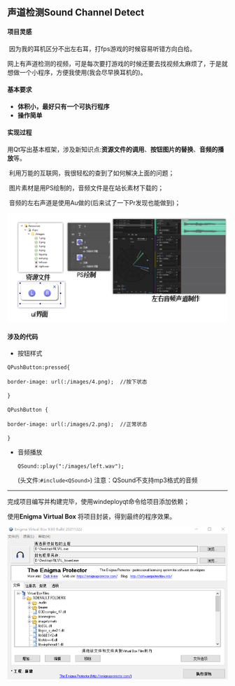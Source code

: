 ## 声道检测Sound Channel Detect

#### 项目灵感

​		因为我的耳机区分不出左右耳，打fps游戏的时候容易听错方向白给。

​		网上有声道检测的视频，可是每次要打游戏的时候还要去找视频太麻烦了，于是就想做一个小程序，方便我使用(我会尽早换耳机的)。

#### 基本要求

* **体积小，最好只有一个可执行程序**
* **操作简单**

#### 实现过程

​		用Qt写出基本框架，涉及新知识点:**资源文件的调用**、**按钮图片的替换**、**音频的播放**等。

​		利用万能的互联网，我很轻松的查到了如何解决上面的问题；

​		图片素材是用PS绘制的，音频文件是在站长素材下载的；

​		音频的左右声道是使用Au做的(后来试了一下Pr发现也能做到)；

![1](./images/1.png)

#### 涉及的代码

* 按钮样式

```按钮qss样式
QPushButton:pressed{

border-image: url(:/images/4.png);  //按下状态

}

QPushButton {

border-image: url(:/images/2.png);  //正常状态

}
```

* 音频播放

  ```音频播放
  QSound::play(":/images/left.wav");
  ```

  (头文件:`#include<QSound>`) 注意：QSound不支持mp3格式的音频

***

完成项目编写并构建完毕，使用windeployqt命令给项目添加依赖；

使用**Enigma Virtual Box** 将项目封装，得到最终的程序效果。

![1](./images/2.png)